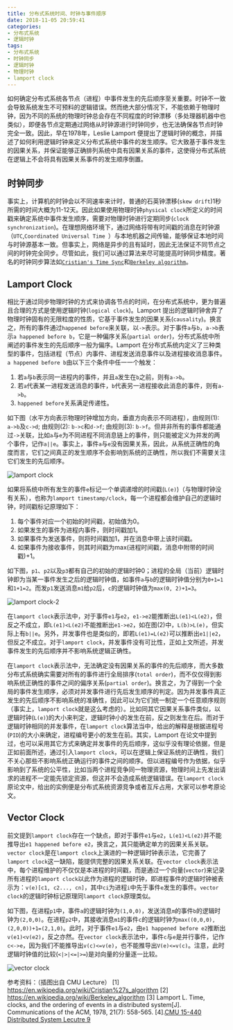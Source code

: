 ```yaml
---
title: 分布式系统时间、时钟与事件顺序
date: 2018-11-05 20:59:41
categories:
- 分布式系统
- 逻辑时钟
tags:
- 分布式系统
- 时钟同步
- 逻辑时钟
- 物理时钟
- lamport clock
---
```


如何确定分布式系统各节点（进程）中事件发生的先后顺序至关重要。时钟不一致会导致系统发生不可预料的逻辑错误。然而绝大部分情况下，不能依赖于物理时钟，因为不同的系统的物理时钟总会存在不同程度的时钟漂移（多处理器机器中也类似），即便各节点定期通过网络从时钟源进行时钟同步，也无法确保各节点时钟完全一致。因此，早在1978年，Leslie Lamport 便提出了逻辑时钟的概念，并描述了如何利用逻辑时钟来定义分布式系统中事件的发生顺序。它大致基于事件发生的因果关系，并保证能够正确排列系统中具有因果关系的事件，这使得分布式系统在逻辑上不会将具有因果关系事件的发生顺序倒置。

<!--More-->

## 时钟同步

事实上，计算机的时钟会以不同速率来计时，普通的石英钟漂移(`skew drift`)1秒所需的时间大概为11-12天。因此如果使用物理时钟`physical clock`所定义的时间戳来确定系统中事件发生顺序，需要对物理时钟进行定期同步(`clock synchronization`)。在理想网络环境下，通过网络将带有时间戳的消息在时钟源（`UTC`,`Coordinated Universal Time `）与本地机器之间传输，能够保证本地时间与时钟源基本一致。但事实上，网络是异步的且有延时，因此无法保证不同节点之间的时钟完全同步。尽管如此，我们可以通过算法来尽可能提高时钟同步精度。著名的时钟同步算法如[`Cristian's Time Sync`](https://en.wikipedia.org/wiki/Cristian%27s_algorithm)和[`Berkeley algorithm`](https://en.wikipedia.org/wiki/Berkeley_algorithm)。

## Lamport Clock

相比于通过同步物理时钟的方式来协调各节点的时间，在分布式系统中，更为普遍且合理的方式是使用逻辑时钟(`logical clock`)。Lamport 提出的逻辑时钟舍弃了物理时钟固有的无限粒度的性质，它基于事件发生的因果关系(`causality`)。换言之，所有的事件通过`happened before`来关联，以`->`表示。对于事件`a`与`b`，`a->b`表示`a happened before b`，它是一种偏序关系(`partial order`)，分布式系统中所阐述的事件发生的先后顺序一般为偏序。Lamport 在分布式系统内定义了三种类型的事件，包括进程（节点）内事件、进程发送消息事件以及进程接收消息事件。`a happened before b`由以下三个条件中任一一个触发：

1. 若`a`与`b`表示同一进程内的事件，并且`a`发生在`b`之前，则有`a->b`。
2. 若`a`代表某一进程发送消息的事件，`b`代表另一进程接收此消息的事件，则有`a->b`。
3. `happened before`关系满足传递性。

如下图（水平方向表示物理时钟增加方向，垂直方向表示不同进程），由规则(1): `a->b`及`c->d`; 由规则(2): `b->c`和`d->f`; 由规则(3): `b->f`。但并非所有的事件都能通过`->`关联，比如`a`与`e`为不同进程不同消息链上的事件，则只能被定义为并发的两个事件，记作`a||e`。事实上，事件`a`与`e`没有因果关系，因此，从系统正确性的角度而言，它们之间真正的发生顺序不会影响到系统的正确性，所以我们不需要关注它们发生的先后顺序。

![lamport clock](http://phpzmnp6v.bkt.clouddn.com/static/eb415390449c57ea8f6c9e33c82a7e9.png)

如果将系统中所有发生的事件`e`标记一个单调递增的时间戳(`L(e)`)（与物理时钟没有关系），也称为`lamport timestamp/clock`，每一个进程都会维护自己的逻辑时钟，时间戳标记原理如下：

1. 每个事件对应一个初始的时间戳，初始值为0。
2. 如果发生的事件为进程内事件，则时间戳加1。
3. 如果事件为发送事件，则将时间戳加1，并在消息中带上该时间戳。
4. 如果事件为接收事件，则其时间戳为max(进程时间戳，消息中附带的时间戳)+1。

如下图，`p1`、`p2`以及`p3`都有自己的初始的逻辑时钟0；进程的全局（当前）逻辑时钟即为当某一事件发生之后的逻辑时钟值，如事件`a`与`b`的逻辑时钟值分别为`0+1=1`和`1+1=2`。而发`p1`发送消息`m1`给`p2`后，`c`的逻辑时钟值为`max(0, 2)+1=3`。

![lamport clock-2](http://phpzmnp6v.bkt.clouddn.com/static/lamport%20clock-2.png)

在`lamport clock`表示法中，对于事件`e1`与`e2`，`e1->e2`能推断出`L(e1)<L(e2)`，但反之不成立，即`L(e1)<L(e2)`不能推断出`e1->e2`，如在图(2)中，`L(b)>L(e)`，但实际上有`b||e`。另外，并发事件也是类似的，即若`L(e1)=L(e2)`可以推断出`e1||e2`，但反之不成立。对于`lamport clock`，并发事件没有可比性，正如上文所述，并发事件发生的先后顺序并不影响系统逻辑正确性。

在`lamport clock`表示法中，无法确定没有因果关系的事件的先后顺序，而大多数分布式系统确实需要对所有的事件进行全局排序(`total order`)，而不仅仅得到影响系统正确性的事件之间的偏序关系(`partial order`)。换言之，为了得到一个全局的事件发生顺序，必须对并发事件进行先后发生顺序的判定。因为并发事件真正发生的先后顺序不影响系统的准确性，因此可以为它们统一制定一个任意顺序规则（事实上，`lamport clock`就是这么考虑的）。比如同其它因果关系事件类似，以逻辑时钟(`L(e)`)的大小来判定，逻辑时钟小的发生在前，反之则发生在后。而对于逻辑时钟相同的并发事件，在`lamport clock`算法当中，给出的解释是根据进程号(`PID`)的大小来确定，进程编号更小的发生在前。其实，Lamport 在论文中提到过，也可以采用其它方式来确定并发事件的先后顺序，这似乎没有理论依据，但是正如前面所述，通过引入`lamport clock`，可以在逻辑上保证系统的正确性，我们不关心那些不影响系统正确运行的事件之间的顺序。但以进程编号作为依据，似乎影响到了系统的公平性，比如当两个进程竞争同一物理资源，物理时间上先发出请求的进程不一定能先锁定资源，但这并不会造成系统逻辑错误。在`lamport clock`原论文中，给出的实例便是分布式系统资源竞争或者互斥占用，大家可以参考原论文。

## Vector Clock

前文提到`lamport clock`存在一个缺点，即对于事件`e1`与`e2`，`L(e1)<L(e2)`并不能推导出`e1 happened before e2`，换言之，其只能确定单方的因果关系关联。`vector clock`是在`lamport clock`上演进的一种逻辑时钟表示法，它完善了`lamport clock`这一缺陷，能提供完整的因果关系关联。在`vector clock`表示法中，每个进程维护的不仅仅是本进程的时间戳，而是通过一个向量(`vector`)来记录所有进程的`lamport clock`以此作为进程的逻辑时钟，即进程事件的逻辑时钟被表示为：`v(e)[c1, c2..., cn]`，其中`ci`为进程`i`中先于事件`e`发生的事件。`vector clock`的逻辑时钟标记原理同`lamport clock`原理类似。

如下图，在进程`p1`中，事件`a`的逻辑时钟为`(1,0,0)`，发送消息`m`的事件`b`的逻辑时钟为`(2,0,0)`。在进程`p2`中，其接收消息`m1`的事件`c`的逻辑时钟为`max((0,0,0),(2,0,0))+1=(2,1,0)`。此时，对于事件`e1`与`e2`，由`e1 happened before e2`推断出`v(e1)<v(e2)`，反之亦然。在`vector clock`表示法中，事件`c`与`e`是并行事件，记作`c<->e`，因为我们不能推导出`v(c)<=v(e)`，也不能推导出`V(e)<=v(c)`。注意，此时逻辑时钟值的比较(`<|>|<=|>=`)是对向量的分量逐一比较。

![vector clock](http://phpzmnp6v.bkt.clouddn.com/static/vector%20clock-1.png)



参考资料：（插图出自 CMU Lecture）
[1] https://en.wikipedia.org/wiki/Cristian%27s_algorithm
[2] https://en.wikipedia.org/wiki/Berkeley_algorithm
[3] Lamport L. Time, clocks, and the ordering of events in a distributed system[J]. Communications of the ACM, 1978, 21(7): 558-565.
[4].[CMU 15-440 Distributed System Lecutre 9](https://www.cs.cmu.edu/~dga/15-440/S14/index.html)